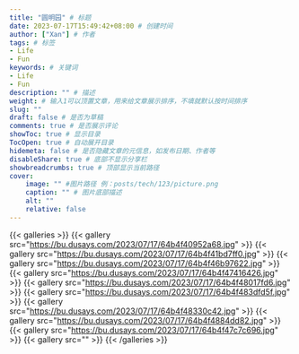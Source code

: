 ```yaml
---
title: "圆明园" # 标题
date: 2023-07-17T15:49:42+08:00 # 创建时间
author: ["Xan"] # 作者
tags: # 标签
- Life 
- Fun 
keywords: # 关键词
- Life 
- Fun 
description: "" # 描述
weight: # 输入1可以顶置文章，用来给文章展示排序，不填就默认按时间排序
slug: ""
draft: false # 是否为草稿
comments: true # 是否展示评论
showToc: true # 显示目录
TocOpen: true # 自动展开目录
hidemeta: false # 是否隐藏文章的元信息，如发布日期、作者等
disableShare: true # 底部不显示分享栏
showbreadcrumbs: true # 顶部显示当前路径
cover:
    image: "" #图片路径 例：posts/tech/123/picture.png
    caption: "" # 图片底部描述
    alt: ""
    relative: false
---
```


{{< galleries >}}
{{< gallery src="https://bu.dusays.com/2023/07/17/64b4f40952a68.jpg" >}}
{{< gallery src="https://bu.dusays.com/2023/07/17/64b4f41bd7ff0.jpg" >}}
{{< gallery src="https://bu.dusays.com/2023/07/17/64b4f46b97622.jpg" >}}
{{< gallery src="https://bu.dusays.com/2023/07/17/64b4f47416426.jpg" >}}
{{< gallery src="https://bu.dusays.com/2023/07/17/64b4f48017fd6.jpg" >}}
{{< gallery src="https://bu.dusays.com/2023/07/17/64b4f483dfd5f.jpg" >}}
{{< gallery src="https://bu.dusays.com/2023/07/17/64b4f48330c42.jpg" >}}
{{< gallery src="https://bu.dusays.com/2023/07/17/64b4f4884dd82.jpg" >}}
{{< gallery src="https://bu.dusays.com/2023/07/17/64b4f47c7c696.jpg" >}}
{{< gallery src="" >}}
{{< /galleries >}}